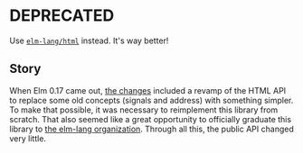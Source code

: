 # DEPRECATED

Use [`elm-lang/html`](http://package.elm-lang.org/packages/elm-lang/html/latest/) instead. It's way better!


## Story

When Elm 0.17 came out, [the changes](https://github.com/elm-lang/elm-platform/blob/master/upgrade-docs/0.17.md) included a revamp of the HTML API to replace some old concepts (signals and address) with something simpler. To make that possible, it was necessary to reimplement this library from scratch. That also seemed like a great opportunity to officially graduate this library to [the elm-lang organization](https://github.com/elm-lang/). Through all this, the public API changed very little.
